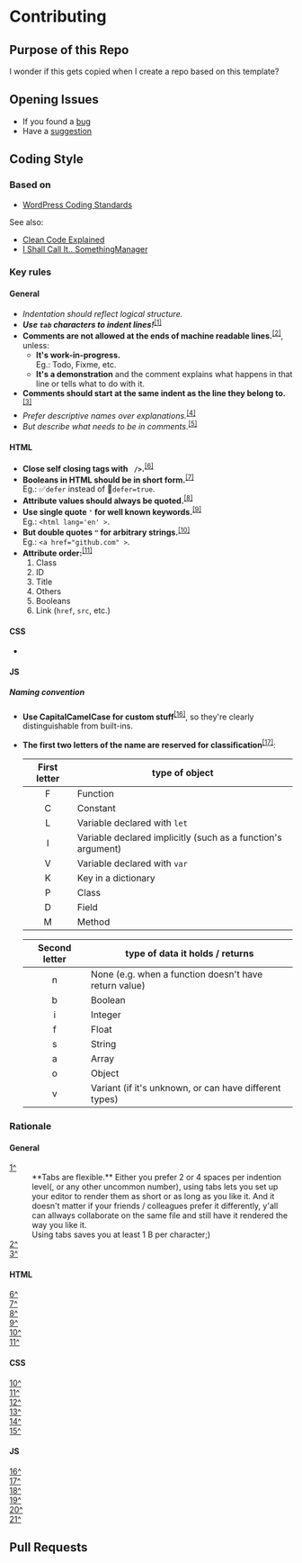 # Contributing

## Purpose of this Repo

I wonder if this gets copied when I create a repo based on this template?

## Opening Issues

- If you found a [bug](https://github.com/nighterrors/[RepoGoesHere]/issues/new?assignees=&labels=bug&template=bug_report.md&title=%5BBUG%5D)
- Have a [suggestion](https://github.com/nighterrors/[RepoGoesHere]/issues/new?assignees=&labels=&template=suggestion.md&title=%5BIMP%5D)

## Coding Style

### Based on

* [WordPress Coding Standards](https://codex.wordpress.org/WordPress_Coding_Standards#Indentation)

See also:

* [Clean Code Explained](https://www.freecodecamp.org/news/clean-coding-for-beginners/)
* [I Shall Call It.. SomethingManager](https://blog.codinghorror.com/i-shall-call-it-somethingmanager/)

### Key rules

#### General

- *Indentation should reflect logical structure.*
- **_Use `tab` characters to indent lines!_**<sup id="Ag001Tabs">[[1]](#Fg001Tabs)</sup>
- **Comments are not allowed at the ends of machine readable lines.**<sup id="Ag002DontCommentAtEndOfLine">[[2]](#Fg002DontCommentAtEndOfLine)</sup>, unless:
	- **It's work-in-progress.**<br /><aside>Eg.: Todo, Fixme, etc.</aside>
	- **It's a demonstration** and the comment explains what happens in that line or tells what to do with it.
- **Comments should start at the same indent as the line they belong to.**<sup id="Ag003CommentAtSameIndent">[[3]](#Fg003CommentAtSameIndent)</sup>
- *Prefer descriptive names over explanations.*<sup id="Ag004DescriptiveNames">[[4]](#Fg004DescriptiveNames)</sup>
- *But describe what needs to be in comments.*<sup id="Ag005AddDescriptions">[[5]](#Fg005AddDescriptions)</sup>

#### HTML

- **Close self closing tags with ` />`.**<sup id="Ah006SlashCloseEmptyElements">[[6]](#Fh006SlashCloseEmptyElements)</sup>
- **Booleans in HTML should be in short form.**<sup id="Ah007BooleanAttributes">[[7]](#Fh007BooleanAttributes)</sup><br /><aside>Eg.: ✅`defer` instead of 🚫`defer=true`.</aside>
- **Attribute values should always be quoted.**<sup id="Ah008StringAttributeValues">[[8]](#Fh008StringAttributeValues)</sup>
- **Use single quote `'` for well known keywords.**<sup id="Ah009SingleQuoteKeyWords">[[9]](#Fh009SingleQuoteKeyWords)</sup><br /><aside>Eg.: `<html lang='en' >`.</aside>
- **But double quotes `"` for arbitrary strings.**<sup id="Ah010DoubleQuoteStrings">[[10]](#Fh010DoubleQuoteStrings)</sup><br /><aside>Eg.: `<a href="github.com" >`.</aside>
- **Attribute order:**<sup id="Ah011AttributeOrder">[[11]](#Fh011AttributeOrder)</sup>
	1. Class
	2. ID
	3. Title
	4. Others
	5. Booleans
	6. Link (`href`, `src`, etc.)

#### CSS

- 

#### JS

##### Naming convention

- **Use CapitalCamelCase for custom stuff**<sup id="Aj016CapitalCamelCase">[[16]](#Fj016CapitalCamelCase)</sup>, so they're clearly distinguishable from built-ins.
- **The first two letters of the name are reserved for classification**<sup id="Aj017Classification">[[17]](#Fj017Classification)</sup>:

	|First letter|type of object|
	|:---:|---|
	|F|Function|
	|C|Constant|
	|L|Variable declared with `let`|
	|I|Variable declared implicitly (such as a function's argument)|
	|V|Variable declared with `var`|
	|K|Key in a dictionary|
	|P|Class|
	|D|Field|
	|M|Method|

	|Second letter|type of data it holds / returns|
	|:---:|---|
	|n|None (e.g. when a function doesn't have return value)|
	|b|Boolean|
	|i|Integer|
	|f|Float|
	|s|String|
	|a|Array|
	|o|Object|
	|v|Variant (if it's unknown, or can have different types)|

### Rationale

#### General

<dl>
	<dt id="Fg001Tabs"><a title="Use `tab` characters to indent lines!" href="#Ag001Tabs">1^</a></dt>
		<dd>**Tabs are flexible.** Either you prefer 2 or 4 spaces per indention level(, or any other uncommon number), using tabs lets you set up your editor to render them as short or as long as you like it. And it doesn't matter if your friends / colleagues prefer it differently, y'all can allways collaborate on the same file and still have it rendered the way you like it.</dd>
		<dd></dd>
		<dd>Using tabs saves you at least 1 B per character;)</dd>
	<dt id="Fg002DontCommentAtEndOfLine"><a title="Comments are not allowed at the ends of machine readable lines" href="#Ag002DontCommentAtEndOfLine">2^</a></dt>
		<dd></dd>
	<dt id="Fg003CommentAtSameIndent"><a title="Comments should start at the same indent as the line they belong to." href="#Ag003CommentAtSameIndent">3^</a></dt>
		<dd></dd>
</dl>

#### HTML

<dl>
	<dt id="Fh006SlashCloseEmptyElements"><a href="#Ah006SlashCloseEmptyElements">6^</a></dt>
		<dd> </dd>
	<dt id="Fh007BooleanAttributes"><a href="#Ah007BooleanAttributes">7^</a></dt>
		<dd> </dd>
	<dt id="Fh008StringAttributeValues"><a href="#Ah008StringAttributeValues">8^</a></dt>
		<dd> </dd>
	<dt id="Fh009SingleQuoteKeyWords"><a href="#Ah009SingleQuoteKeyWords">9^</a></dt>
		<dd> </dd>
	<dt id="Fh010DoubleQuoteStrings"><a href="#Ah010DoubleQuoteStrings">10^</a></dt>
		<dd> </dd>
	<dt id="Fh011AttributeOrder"><a href="#Ah011AttributeOrder">11^</a></dt>
		<dd> </dd>
</dl>

#### CSS

<dl>
	<dt id="Fc010"><a href="#Ac010">10^</a></dt>
		<dd> </dd>
	<dt id="Fc011"><a href="#Ac011">11^</a></dt>
		<dd> </dd>
	<dt id="Fc012"><a href="#Ac012">12^</a></dt>
		<dd> </dd>
	<dt id="Fc013"><a href="#Ac013">13^</a></dt>
		<dd> </dd>
	<dt id="Fc014"><a href="#Ac014">14^</a></dt>
		<dd> </dd>
	<dt id="Fc015"><a href="#Ac015">15^</a></dt>
		<dd> </dd>
</dl>

#### JS

<dl>
	<dt id="Fj016CapitalCamelCase"><a href="#Aj016CapitalCamelCase">16^</a></dt>
		<dd> </dd>
	<dt id="Fj017Classification"><a href="#Aj017Classification">17^</a></dt>
		<dd> </dd>
	<dt id="Fj018"><a href="#Aj018">18^</a></dt>
		<dd> </dd>
	<dt id="Fj019"><a href="#Aj019">19^</a></dt>
		<dd> </dd>
	<dt id="Fj020"><a href="#Aj020">20^</a></dt>
		<dd> </dd>
	<dt id="Fj021"><a href="#Aj021">21^</a></dt>
		<dd> </dd>
</dl>

## Pull Requests
